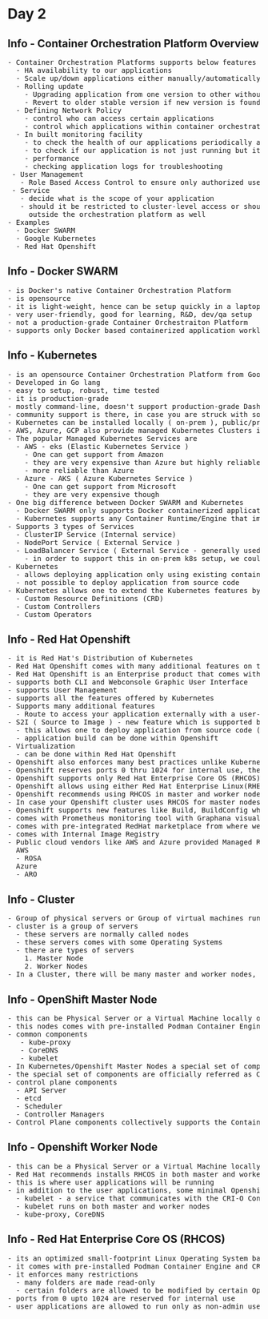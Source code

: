 # Day 2

## Info - Container Orchestration Platform Overview
<pre>
- Container Orchestration Platforms supports below features
  - HA availability to our applications
  - Scale up/down applications either manually/automatically based on traffic or rules
  - Rolling update
    - Upgrading application from one version to other without any down time
    - Revert to older stable version if new version is found to be unstable or faulty
  - Defining Network Policy
    - control who can access certain applications
    - control which applications within container orchestration can access other applications running in container orchestration platform
  - In built monitoring facility
    - to check the health of our applications periodically and repair them when required
    - to check if our application is not just running but it is also responding
    - performance
    - checking application logs for troubleshooting
 - User Management
   - Role Based Access Control to ensure only authorized users can access your applications securely
 - Service
   - decide what is the scope of your application
   - should it be restricted to cluster-level access or should it be accessible 
     outside the orchestration platform as well  
- Examples
  - Docker SWARM
  - Google Kubernetes
  - Red Hat Openshift
</pre>

## Info - Docker SWARM
<pre>
- is Docker's native Container Orchestration Platform
- is opensource
- it is light-weight, hence can be setup quickly in a laptop/desktop with normal system configuration
- very user-friendly, good for learning, R&D, dev/qa setup
- not a production-grade Container Orchestraiton Platform
- supports only Docker based containerized application workloads
</pre>

## Info - Kubernetes
<pre>
- is an opensource Container Orchestration Platform from Google
- Developed in Go lang
- easy to setup, robust, time tested
- it is production-grade
- mostly command-line, doesn't support production-grade Dashboard
- community support is there, in case you are struck with some production issues
- Kubernetes can be installed locally ( on-prem ), public/private/hybrid clouds
- AWS, Azure, GCP also provide managed Kubernetes Clusters in their public cloud
- The popular Managed Kubernetes Services are
  - AWS - eks (Elastic Kubernetes Service )
    - One can get support from Amazon 
    - they are very expensive than Azure but highly reliable
    - more reliable than Azure
  - Azure - AKS ( Azure Kubernetes Service )
    - One can get support from Microsoft
    - they are very expensive though
- One big difference between Docker SWARM and Kubernetes
  - Docker SWARM only supports Docker containerized application workloads
  - Kubernetes supports any Container Runtime/Engine that implements the CRI
- Supports 3 types of Services
  - ClusterIP Service (Internal service)
  - NodePort Service ( External Service )
  - LoadBalancer Service ( External Service - generally used in public cloud environments like eks/aks )
    - in order to support this in on-prem k8s setup, we could use Metallb operator
- Kubernetes 
  - allows deploying application only using existing container images
  - not possible to deploy application from source code
- Kubernetes allows one to extend the Kubernetes features by 
  - Custom Resource Definitions (CRD)
  - Custom Controllers
  - Custom Operators
</pre>

## Info - Red Hat Openshift
<pre>
- it is Red Hat's Distribution of Kubernetes
- Red Hat Openshift comes with many additional features on top of Kubernetes
- Red Hat Openshift is an Enterprise product that comes with commercial license when used for profit
- supports both CLI and Webconsole Graphic User Interface
- supports User Management
- supports all the features offered by Kubernetes
- Supports many additional features
  - Route to access your application externally with a user-friendly url
- S2I ( Source to Image ) - new feature which is supported by Openshift and not available in Kubernetes
  - this allows one to deploy application from source code ( GitHub, GitLab, etc )
  - application build can be done within Openshift
- Virtualization 
  - can be done within Red Hat Openshift
- Openshift also enforces many best practices unlike Kubernetes
- Openshift reserves ports 0 thru 1024 for internal use, they are not available for user applications
- Openshift supports only Red Hat Enterprise Core OS (RHCOS) in Openshift master nodes
- Openshift allows using either Red Hat Enterprise Linux(RHEL) or RHCOS in Openshift worker nodes
- Openshift recommends using RHCOS in master and worker nodes
- In case your Openshift cluster uses RHCOS for master nodes and RHEL in worker nodes, then upgrading Openshift from webconsole or using oc command will not work
- Openshift supports new features like Build, BuildConfig which aren't supported by Kubernetes 
- comes with Prometheus monitoring tool with Graphana visual dashboards pre-integrated
- comes with pre-integrated RedHat marketplace from where we could selectively install additional operators
- comes with Internal Image Registry
- Public cloud vendors like AWS and Azure provided Managed Red Hat Openshift clusters
  AWS
  - ROSA
  Azure
  - ARO
</pre>

## Info - Cluster
<pre>
- Group of physical servers or Group of virtual machines running locally, or a group of ec2 instances running in public AWS cloud
- cluster is a group of servers
  - these servers are normally called nodes
  - these servers comes with some Operating Systems
  - there are types of servers
    1. Master Node
    2. Worker Nodes
- In a Cluster, there will be many master and worker nodes, put together they are called cluster
</pre>

## Info - OpenShift Master Node
<pre>
- this can be Physical Server or a Virtual Machine locally or on cloud with RHCOS Operating System installed in it
- this nodes comes with pre-installed Podman Container Engine and CRI-O container runtime
- common components 
   - kube-proxy
   - CoreDNS
   - kubelet 
- In Kubernetes/Openshift Master Nodes a special set of components will be running 
- the special set of components are officially referred as Control Plan Components
- control plane components
  - API Server
  - etcd  
  - Scheduler
  - Controller Managers
- Control Plane components collectively supports the Container Orchestration features
</pre>

## Info - Openshift Worker Node
<pre>
- this can be a Physical Server or a Virtual Machine locally or on cloud with either RHEL or RHCOS Operating System installed in it 
- Red Hat recommends installs RHCOS in both master and worker nodes
- this is where user applications will be running
- in addition to the user applications, some minimal Openshift common components also runs there
  - kubelet - a service that communicates with the CRI-O Container Runtime via the CRI interface
  - kubelet runs on both master and worker nodes
  - kube-proxy, CoreDNS
</pre>

## Info - Red Hat Enterprise Core OS (RHCOS)
<pre>
- its an optimized small-footprint Linux Operating System based on RHEL
- it comes with pre-installed Podman Container Engine and CRI-O Container Runtime
- it enforces many restrictions
  - many folders are made read-only
  - certain folders are allowed to be modified by certain Operators alone
- ports from 0 upto 1024 are reserved for internal use
- user applications are allowed to run only as non-admin users, hence container images with root user won't work normally in OpenShift
</pre>
